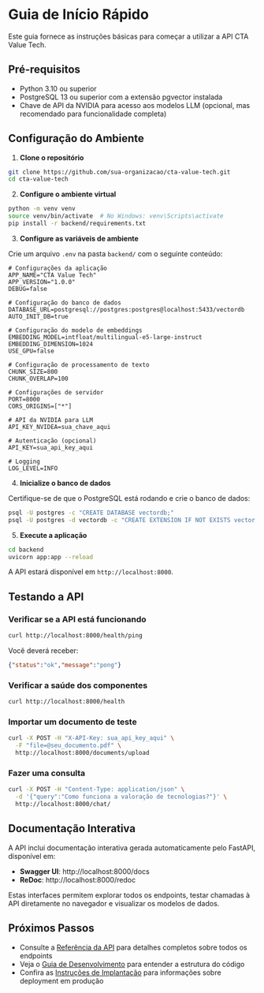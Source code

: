 # Guia de Início Rápido

Este guia fornece as instruções básicas para começar a utilizar a API CTA Value Tech.

## Pré-requisitos

- Python 3.10 ou superior
- PostgreSQL 13 ou superior com a extensão pgvector instalada
- Chave de API da NVIDIA para acesso aos modelos LLM (opcional, mas recomendado para funcionalidade completa)

## Configuração do Ambiente

1. **Clone o repositório**

```bash
git clone https://github.com/sua-organizacao/cta-value-tech.git
cd cta-value-tech
```

2. **Configure o ambiente virtual**

```bash
python -m venv venv
source venv/bin/activate  # No Windows: venv\Scripts\activate
pip install -r backend/requirements.txt
```

3. **Configure as variáveis de ambiente**

Crie um arquivo `.env` na pasta `backend/` com o seguinte conteúdo:

```
# Configurações da aplicação
APP_NAME="CTA Value Tech"
APP_VERSION="1.0.0"
DEBUG=false

# Configuração do banco de dados
DATABASE_URL=postgresql://postgres:postgres@localhost:5433/vectordb
AUTO_INIT_DB=true

# Configuração do modelo de embeddings
EMBEDDING_MODEL=intfloat/multilingual-e5-large-instruct
EMBEDDING_DIMENSION=1024
USE_GPU=false

# Configuração de processamento de texto
CHUNK_SIZE=800
CHUNK_OVERLAP=100

# Configurações de servidor
PORT=8000
CORS_ORIGINS=["*"]

# API da NVIDIA para LLM
API_KEY_NVIDEA=sua_chave_aqui

# Autenticação (opcional)
API_KEY=sua_api_key_aqui

# Logging
LOG_LEVEL=INFO
```

4. **Inicialize o banco de dados**

Certifique-se de que o PostgreSQL está rodando e crie o banco de dados:

```bash
psql -U postgres -c "CREATE DATABASE vectordb;"
psql -U postgres -d vectordb -c "CREATE EXTENSION IF NOT EXISTS vector;"
```

5. **Execute a aplicação**

```bash
cd backend
uvicorn app:app --reload
```

A API estará disponível em `http://localhost:8000`.

## Testando a API

### Verificar se a API está funcionando

```bash
curl http://localhost:8000/health/ping
```

Você deverá receber:

```json
{"status":"ok","message":"pong"}
```

### Verificar a saúde dos componentes

```bash
curl http://localhost:8000/health
```

### Importar um documento de teste

```bash
curl -X POST -H "X-API-Key: sua_api_key_aqui" \
  -F "file=@seu_documento.pdf" \
  http://localhost:8000/documents/upload
```

### Fazer uma consulta

```bash
curl -X POST -H "Content-Type: application/json" \
  -d '{"query":"Como funciona a valoração de tecnologias?"}' \
  http://localhost:8000/chat/
```

## Documentação Interativa

A API inclui documentação interativa gerada automaticamente pelo FastAPI, disponível em:

- **Swagger UI**: http://localhost:8000/docs
- **ReDoc**: http://localhost:8000/redoc

Estas interfaces permitem explorar todos os endpoints, testar chamadas à API diretamente no navegador e visualizar os modelos de dados.

## Próximos Passos

- Consulte a [Referência da API](api-reference.md) para detalhes completos sobre todos os endpoints
- Veja o [Guia de Desenvolvimento](development-guide.md) para entender a estrutura do código
- Confira as [Instruções de Implantação](deployment.md) para informações sobre deployment em produção